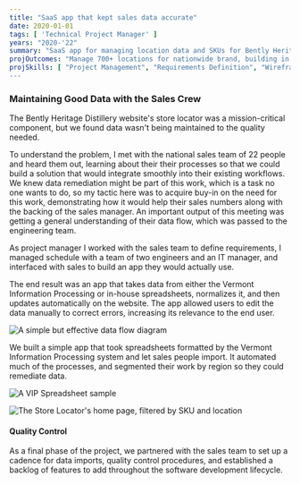 ```yaml
---
title: "SaaS app that kept sales data accurate"
date: 2020-01-01
tags: [ 'Technical Project Manager' ]
years: "2020-'22"
summary: "SaaS app for managing location data and SKUs for Bently Heritage"
projOutcomes: "Manage 700+ locations for nationwide brand, building in ease of use such as automatic segmented data for sales team to manage workload."
projSkills: [ "Project Management", "Requirements Definition", "Wireframing", "Flow Diagramming", Communication", "Stakeholder Management", "Task Management", "Quality Control"  ]
---
```


### Maintaining Good Data with the Sales Crew

The Bently Heritage Distillery website's store locator was a mission-critical component, but we found data wasn't being maintained to the quality needed. 

To understand the problem, I met with the national sales team of 22 people and heard them out, learning about their their processes so that we could build a solution that would integrate smoothly into their existing workflows. We knew data remediation might be part of this work, which is a task no one wants to do, so my tactic here was to acquire buy-in on the need for this work, demonstrating how it would help their sales numbers along with the backing of the sales manager. An important output of this meeting was getting a general understanding of their data flow, which was passed to the engineering team. 

As project manager I worked with the sales team to define requirements, I managed schedule with a team of two engineers and an IT manager, and interfaced with sales to build an app they would actually use. 

The end result was an app that takes data from either the Vermont Information Processing or in-house spreadsheets, normalizes it, and then updates automatically on the website. The app allowed users to edit the data manually to correct errors, increasing its relevance to the end user. 


![A simple but effective data flow diagram](/locator-data-flow-diagram.webp)

We built a simple app that took spreadsheets formatted by the Vermont Information Processing system and let sales people import. It automated much of the processes, and segmented their work by region so they could remediate data.

![A VIP Spreadsheet sample](/vip-spreadsheet-sample.webp)

![The Store Locator's home page, filtered by SKU and location](/store-locator-app-overview.webp)

#### Quality Control

As a final phase of the project, we partnered with the sales team to set up a cadence for data imports, quality control procedures, and established a backlog of features to add throughout the software development lifecycle.

